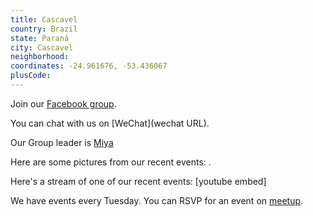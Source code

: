 ```yaml
---
title: Cascavel
country: Brazil
state: Paraná
city: Cascavel
neighborhood: 
coordinates: -24.961676, -53.436067
plusCode:
---
```

Join our [Facebook group](https://www.facebook.com/groups/freecodecamp.cascavel).

You can chat with us on [WeChat](wechat URL).

Our Group leader is [Miya](freecodecamp.org/miya)

Here are some pictures from our recent events:
![]().

Here's a stream of one of our recent events:
[youtube embed]

We have events every Tuesday. You can RSVP for an event on [meetup](meetupurl).
